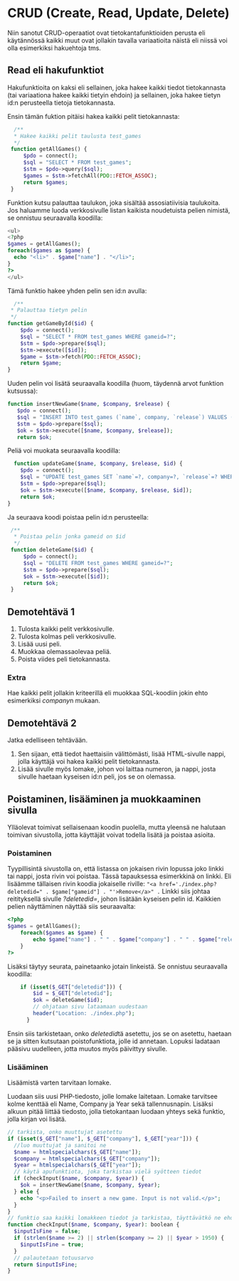 # CRUD (Create, Read, Update, Delete)

Niin sanotut CRUD-operaatiot ovat tietokantafunktioiden perusta eli käytännössä kaikki muut ovat jollakin tavalla variaatioita näistä eli niissä voi olla esimerkiksi hakuehtoja tms.

## Read eli hakufunktiot

Hakufunktioita on kaksi eli sellainen, joka hakee kaikki tiedot tietokannasta (tai variaationa hakee kaikki tietyin ehdoin) ja sellainen, joka hakee tietyn id:n perusteella tietoja tietokannasta.

Ensin tämän fuktion pitäisi hakea kaikki pelit tietokannasta:

````php
  /**
  * Hakee kaikki pelit taulusta test_games
  */
 function getAllGames() {
     $pdo = connect();
     $sql = "SELECT * FROM test_games";
     $stm = $pdo->query($sql);
     $games = $stm->fetchAll(PDO::FETCH_ASSOC);
     return $games;
 } 
 ````

Funktion kutsu palauttaa taulukon, joka sisältää assosiatiivisia taulukoita. Jos haluamme luoda verkkosivulle listan kaikista noudetuista pelien nimistä, se onnistuu seuraavalla koodilla:

````php
<ul>
<?php 
$games = getAllGames();
foreach($games as $game) {
  echo "<li>" . $game["name"] . "</li>";
}
?>
</ul>
````

 Tämä funktio hakee yhden pelin sen id:n avulla:

 ````php
   /**
  * Palauttaa tietyn pelin
  */
 function getGameById($id) {
     $pdo = connect();
     $sql = "SELECT * FROM test_games WHERE gameid=?";
     $stm = $pdo->prepare($sql);
     $stm->execute([$id]);
     $game = $stm->fetch(PDO::FETCH_ASSOC);
     return $game;
 }  
 ````

 Uuden pelin voi lisätä seuraavalla koodilla (huom, täydennä arvot funktion kutsussa):

 ````php
 function insertNewGame($name, $company, $release) {
    $pdo = connect();
    $sql = "INSERT INTO test_games (`name`, company, `release`) VALUES (?, ?, ?)";
    $stm = $pdo->prepare($sql);
    $ok = $stm->execute([$name, $company, $release]);
    return $ok;
````

Peliä voi muokata seuraavalla koodilla: 

````php
  function updateGame($name, $company, $release, $id) {
    $pdo = connect();
    $sql = "UPDATE test_games SET `name`=?, company=?, `release`=? WHERE gameid=?";
    $stm = $pdo->prepare($sql);
    $ok = $stm->execute([$name, $company, $release, $id]);
    return $ok;
} 
````

Ja seuraava koodi poistaa pelin id:n perusteella:

````php
 /**
  * Poistaa pelin jonka gameid on $id
  */
 function deleteGame($id) {
     $pdo = connect();
     $sql = "DELETE FROM test_games WHERE gameid=?";
     $stm = $pdo->prepare($sql);
     $ok = $stm->execute([$id]);
     return $ok;
 }  
 ````

## Demotehtävä 1

 1. Tulosta kaikki pelit verkkosivulle.
 2. Tulosta kolmas peli verkkosivulle.
 3. Lisää uusi peli.
 4. Muokkaa olemassaolevaa peliä.
 5. Poista viides peli tietokannasta.

### Extra

Hae kaikki pelit jollakin kriteerillä eli muokkaa SQL-koodiin jokin ehto esimerkiksi *company*n mukaan. 

## Demotehtävä 2

Jatka edelliseen tehtävään.
1. Sen sijaan, että tiedot haettaisiin välittömästi, lisää HTML-sivulle nappi, jolla käyttäjä voi hakea kaikki pelit tietokannasta.
2. Lisää sivulle myös lomake, johon voi laittaa numeron, ja nappi, josta sivulle haetaan kyseisen id:n peli, jos se on olemassa.

## Poistaminen, lisääminen ja muokkaaminen sivulla

Ylläolevat toimivat sellaisenaan koodin puolella, mutta yleensä ne halutaan toimivan sivustolla, jotta käyttäjät voivat todella lisätä ja poistaa asioita.

### Poistaminen

Tyypillisintä sivustolla on, että listassa on jokaisen rivin lopussa joko linkki tai nappi, josta rivin voi poistaa. Tässä tapauksessa esimerkkinä on linkki. Eli lisäämme tällaisen rivin koodia jokaiselle riville: ``"<a href='./index.php?deletedid=" . $game["gameid"] . "'>Remove</a>" .`` Linkki siis johtaa reitityksellä sivulle *?deletedid=*, johon lisätään kyseisen pelin id. Kaikkien pelien näyttäminen näyttää siis seuraavalta:

````php
<?php
$games = getAllGames();
    foreach($games as $game) {
        echo $game["name"] . " " . $game["company"] . " " . $game["release"]. "<a href='./index.php?deletedid=" . $game["gameid"] . "'>Remove</a>" . "<br>";
    }
?>
````

Lisäksi täytyy seurata, painetaanko jotain linkeistä. Se onnistuu seuraavalla koodilla:

````php
    if (isset($_GET["deletedid"])) {
        $id = $_GET["deletedid"];
        $ok = deleteGame($id);
        // ohjataan sivu lataamaan uudestaan
        header("Location: ./index.php");
      }
````

Ensin siis tarkistetaan, onko *deletedid*tä asetettu, jos se on asetettu, haetaan se ja sitten kutsutaan poistofunktiota, jolle id annetaan. Lopuksi ladataan pääsivu uudelleen, jotta muutos myös päivittyy sivulle.

### Lisääminen

Lisäämistä varten tarvitaan lomake.

Luodaan siis uusi PHP-tiedosto, jolle lomake laitetaan. Lomake tarvitsee kolme kenttää eli Name, Company ja Year sekä tallennusnapin. Lisäksi alkuun pitää liittää tiedosto, jolla tietokantaan luodaan yhteys sekä funktio, jolla kirjan voi lisätä.

````php 
// tarkista, onko muuttujat asetettu
if (isset($_GET["name"], $_GET["company"], $_GET["year"])) {
  //luo muuttujat ja sanitoi ne
  $name = htmlspecialchars($_GET["name"]);
  $company = htmlspecialchars($_GET["company"]);
  $year = htmlspecialchars($_GET["year"]);
  // käytä apufunktiota, joka tarkistaa vielä syötteen tiedot
  if (checkInput($name, $company, $year)) {
    $ok = insertNewGame($name, $company, $year);
  } else {
    echo "<p>Failed to insert a new game. Input is not valid.</p>";
  }
}
// funktio saa kaikki lomakkeen tiedot ja tarkistaa, täyttävätkö ne ehdot
function checkInput($name, $company, $year): boolean {
  $inputIsFine = false;
  if (strlen($name >= 2) || strlen($company >= 2) || $year > 1950) {
    $inputIsFine = true;
  } 
  // palautetaan totuusarvo
  return $inputIsFine;
}
````